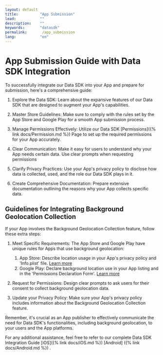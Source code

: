 ```yaml
---
layout: default
title:          "App Submission"
lead:           ""
description:    ""
keywords:       "datasdk"
permalink:       /app_submission
lang:           "en"
---
```


# App Submission Guide with Data SDK Integration

To successfully integrate our Data SDK into your App and prepare for submission, here's a comprehensive guide:

1. Explore the Data SDK: Learn about the expansive features of our Data SDK that are designed to augment your App's capabilities.

2. Master Store Guidelines: Make sure to comply with the rules set by the App Store and Google Play for a smooth App submission process.

3. Manage Permissions Effectively: Utilize our Data SDK [Permissions]({% link docs/Permission.md %})  Page to set up the required permissions for your App accurately.

4. Clear Communication: Make it easy for users to understand why your App needs certain data. Use clear prompts when requesting permissions

5. Clarify Privacy Practices: Use your App's privacy policy to disclose how data is collected, used, and the role our Data SDK plays in it.

6. Create Comprehensive Documentation: Prepare extensive documentation outlining the reasons why your App collects specific data.

## Guidelines for Integrating Background Geolocation Collection
If your App involves the Background Geolocation Collection feature, follow these extra steps:

1. Meet Specific Requirements: The App Store and Google Play have unique rules for Apps that use background geolocation:
    1. App Store: Describe location usage in your App's privacy policy and 'Info.plist' file. [Learn more](https://developer.apple.com/documentation/corelocation/handling_location_updates_in_the_background)
    2. Google Play: Declare background location use in your App listing and in the 'Permissions Declaration Form'. [Learn more](https://support.google.com/googleplay/android-developer/answer/9799150?hl=en)

2. Request for Permissions: Design clear prompts to ask users for their consent to collect background geolocation data.

3. Update your Privacy Policy: Make sure your App's privacy policy includes information about the Background Geolocation Collection feature.

Remember, it's crucial as an App publisher to effectively communicate the need for Data SDK's functionalities, including background geolocation, to your users and the App platforms.

For any additional assistance, feel free to refer to our complete Data SDK Integration Guide [iOS]({% link docs/iOS.md %}) [Android] ({% link docs/Android.md %}) .






